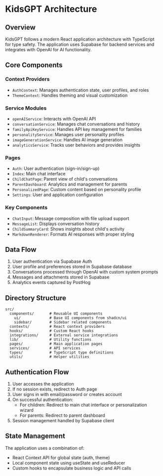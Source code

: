 # KidsGPT Architecture

## Overview

KidsGPT follows a modern React application architecture with TypeScript for type safety. The application uses Supabase for backend services and integrates with OpenAI for AI functionality.

## Core Components

### Context Providers
- `AuthContext`: Manages authentication state, user profiles, and roles
- `ThemeContext`: Handles theming and visual customization

### Service Modules
- `openAIService`: Interacts with OpenAI API
- `conversationService`: Manages chat conversations and history
- `familyApiKeyService`: Handles API key management for families
- `personalityService`: Manages user personality profiles
- `imageGenerationService`: Handles AI image generation
- `analyticsService`: Tracks user behaviors and provides insights

### Pages
- `Auth`: User authentication (sign-in/sign-up)
- `Index`: Main chat interface
- `ChildChatPage`: Parent view of child's conversations
- `ParentDashboard`: Analytics and management for parents
- `PersonalizedPage`: Custom content based on personality profile
- `Settings`: User and application configuration

### Key Components
- `ChatInput`: Message composition with file upload support
- `MessageList`: Displays conversation history
- `ChildSummaryCard`: Shows insights about child's activity
- `MarkdownRenderer`: Formats AI responses with proper styling

## Data Flow

1. User authentication via Supabase Auth
2. User profile and preferences stored in Supabase database
3. Conversations processed through OpenAI with custom system prompts
4. Messages and attachments stored in Supabase 
5. Analytics events captured by PostHog

## Directory Structure

```
src/
  components/       # Reusable UI components
    ui/             # Base UI components from shadcn/ui
    sidebar/        # Sidebar related components
  contexts/         # React context providers
  hooks/            # Custom React hooks
  integrations/     # External service integrations
  lib/              # Utility functions
  pages/            # Main application pages
  services/         # API services
  types/            # TypeScript type definitions
  utils/            # Helper utilities
```

## Authentication Flow

1. User accesses the application
2. If no session exists, redirect to Auth page
3. User signs in with email/password or creates account
4. On successful authentication:
   - For children: Redirect to main chat interface or personalization wizard
   - For parents: Redirect to parent dashboard
5. Session management handled by Supabase client

## State Management

The application uses a combination of:
- React Context API for global state (auth, theme)
- Local component state using useState and useReducer
- Custom hooks to encapsulate business logic and API calls
